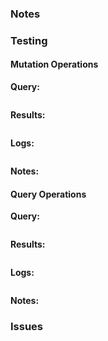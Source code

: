 ### Notes

<Add any notes about this Pull Request here>

### Testing

#### Mutation Operations

**Query:**

```graphql

```

**Results:**

```json

```

**Logs:**

```

```

**Notes:**

<Add any notes about this set of tests here>

#### Query Operations

**Query:**

```graphql

```

**Results:**

```json

```

**Logs:**

```

```

**Notes:**

<Add any notes about this set of tests here>

### Issues

<Add related issues here>
